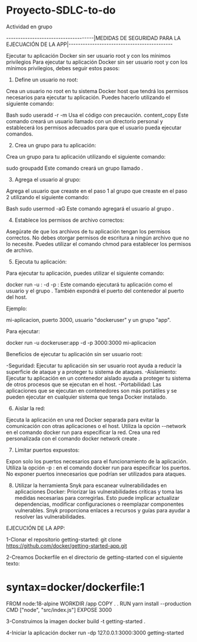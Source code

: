 # Proyecto-SDLC-to-do
Actividad en grupo


-------------------------------------|MEDIDAS DE SEGURIDAD PARA LA EJECUACIÓN DE LA APP|--------------------------------------------

Ejecutar tu aplicación Docker sin ser usuario root y con los mínimos privilegios
Para ejecutar tu aplicación Docker sin ser usuario root y con los mínimos privilegios, debes seguir estos pasos:

1. Define un usuario no root:

Crea un usuario no root en tu sistema Docker host que tendrá los permisos necesarios para ejecutar tu aplicación. Puedes hacerlo utilizando el siguiente comando:

Bash
sudo useradd -r -m <nombre-de-usuario>
Usa el código con precaución.
content_copy
Este comando creará un usuario llamado <nombre-de-usuario> con un directorio personal y establecerá los permisos adecuados para que el usuario pueda ejecutar comandos.

2. Crea un grupo para tu aplicación:

Crea un grupo para tu aplicación utilizando el siguiente comando:

sudo groupadd <nombre-de-grupo>
Este comando creará un grupo llamado <nombre-de-grupo>.

3. Agrega el usuario al grupo:

Agrega el usuario que creaste en el paso 1 al grupo que creaste en el paso 2 utilizando el siguiente comando:

Bash
sudo usermod -aG <nombre-de-grupo> <nombre-de-usuario>
Este comando agregará el usuario <nombre-de-usuario> al grupo <nombre-de-grupo>.

4. Establece los permisos de archivo correctos:

Asegúrate de que los archivos de tu aplicación tengan los permisos correctos. No debes otorgar permisos de escritura a ningún archivo que no lo necesite. Puedes utilizar el comando chmod para establecer los permisos de archivo.

5. Ejecuta tu aplicación:

Para ejecutar tu aplicación, puedes utilizar el siguiente comando:

docker run -u <nombre-de-usuario>:<nombre-de-grupo> -d -p <puerto-de-la-aplicacion>:<puerto-de-la-aplicacion> <nombre-de-imagen>
Este comando ejecutará tu aplicación como el usuario <nombre-de-usuario> y el grupo <nombre-de-grupo>. También expondrá el puerto <puerto-de-la-aplicacion> del contenedor al puerto <puerto-de-la-aplicacion> del host.

Ejemplo:

mi-aplicacion, puerto 3000, usuario "dockeruser" y un grupo "app".

Para ejecutar:

docker run -u dockeruser:app -d -p 3000:3000 mi-aplicacion

Beneficios de ejecutar tu aplicación sin ser usuario root:

-Seguridad: Ejecutar tu aplicación sin ser usuario root ayuda a reducir la superficie de ataque y a proteger tu sistema de ataques.
-Aislamiento: Ejecutar tu aplicación en un contenedor aislado ayuda a proteger tu sistema de otros procesos que se ejecutan en el host.
-Portabilidad: Las aplicaciones que se ejecutan en contenedores son más portátiles y se pueden ejecutar en cualquier sistema que tenga Docker instalado.

6. Aislar la red:

Ejecuta la aplicación en una red Docker separada para evitar la comunicación con otras aplicaciones o el host.
Utiliza la opción --network <nombre-de-red> en el comando docker run para especificar la red.
Crea una red personalizada con el comando docker network create <nombre-de-red>.

7. Limitar puertos expuestos:

Expon solo los puertos necesarios para el funcionamiento de la aplicación.
Utiliza la opción -p <puerto-contenedor>:<puerto-host> en el comando docker run para especificar los puertos.
No exponer puertos innecesarios que podrían ser utilizados para ataques.

8. Utilizar la herramienta Snyk para escanear vulnerabilidades en aplicaciones Docker:
Priorizar las vulnerabilidades críticas y toma las medidas necesarias para corregirlas.
Esto puede implicar actualizar dependencias, modificar configuraciones o reemplazar componentes vulnerables.
Snyk proporciona enlaces a recursos y guías para ayudar a resolver las vulnerabilidades.

EJECUCIÓN DE LA APP:

1-Clonar el repositorio getting-started:
git clone https://github.com/docker/getting-started-app.git

2-Creamos Dockerfile en el directorio de getting-started con el siguiente texto:
# syntax=docker/dockerfile:1
FROM node:18-alpine
WORKDIR /app
COPY . .
RUN yarn install --production
CMD ["node", "src/index.js"]
EXPOSE 3000

3-Construimos la imagen
docker build -t getting-started .

4-Iniciar la aplicación
docker run -dp 127.0.0.1:3000:3000 getting-started


